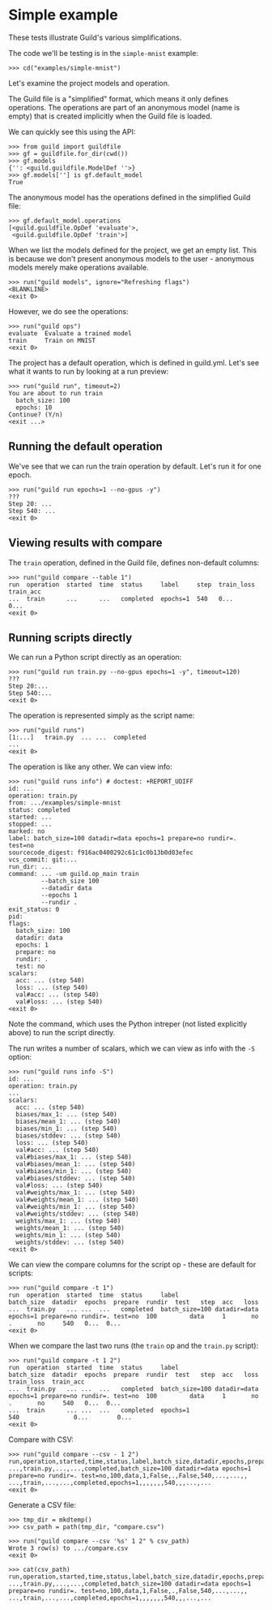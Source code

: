 # Simple example

These tests illustrate Guild's various simplifications.

The code we'll be testing is in the `simple-mnist` example:

    >>> cd("examples/simple-mnist")

Let's examine the project models and operation.

The Guild file is a "simplified" format, which means it only defines
operations. The operations are part of an anonymous model (name is
empty) that is created implicitly when the Guild file is loaded.

We can quickly see this using the API:

    >>> from guild import guildfile
    >>> gf = guildfile.for_dir(cwd())
    >>> gf.models
    {'': <guild.guildfile.ModelDef ''>}
    >>> gf.models[''] is gf.default_model
    True

The anonymous model has the operations defined in the simplified Guild
file:

    >>> gf.default_model.operations
    [<guild.guildfile.OpDef 'evaluate'>,
     <guild.guildfile.OpDef 'train'>]

When we list the models defined for the project, we get an empty
list. This is because we don't present anonymous models to the user -
anonymous models merely make operations available.

    >>> run("guild models", ignore="Refreshing flags")
    <BLANKLINE>
    <exit 0>

However, we do see the operations:

    >>> run("guild ops")
    evaluate  Evaluate a trained model
    train     Train on MNIST
    <exit 0>

The project has a default operation, which is defined in
guild.yml. Let's see what it wants to run by looking at a run preview:

    >>> run("guild run", timeout=2)
    You are about to run train
      batch_size: 100
      epochs: 10
    Continue? (Y/n)
    <exit ...>

## Running the default operation

We've see that we can run the train operation by default. Let's run it
for one epoch.

    >>> run("guild run epochs=1 --no-gpus -y")
    ???
    Step 20: ...
    Step 540: ...
    <exit 0>

## Viewing results with compare

The `train` operation, defined in the Guild file, defines non-default columns:

    >>> run("guild compare --table 1")
    run  operation  started  time  status     label     step  train_loss  train_acc
    ...  train      ...      ...   completed  epochs=1  540   0...        0...
    <exit 0>

## Running scripts directly

We can run a Python script directly as an operation:

    >>> run("guild run train.py --no-gpus epochs=1 -y", timeout=120)
    ???
    Step 20:...
    Step 540:...
    <exit 0>

The operation is represented simply as the script name:

    >>> run("guild runs")
    [1:...]   train.py  ... ...  completed
    ...
    <exit 0>

The operation is like any other. We can view info:

    >>> run("guild runs info") # doctest: +REPORT_UDIFF
    id: ...
    operation: train.py
    from: .../examples/simple-mnist
    status: completed
    started: ...
    stopped: ...
    marked: no
    label: batch_size=100 datadir=data epochs=1 prepare=no rundir=. test=no
    sourcecode_digest: f916ac0400292c61c1c0b13b0d03efec
    vcs_commit: git:...
    run_dir: ...
    command: ... -um guild.op_main train
             --batch_size 100
             --datadir data
             --epochs 1
             --rundir .
    exit_status: 0
    pid:
    flags:
      batch_size: 100
      datadir: data
      epochs: 1
      prepare: no
      rundir: .
      test: no
    scalars:
      acc: ... (step 540)
      loss: ... (step 540)
      val#acc: ... (step 540)
      val#loss: ... (step 540)
    <exit 0>

Note the command, which uses the Python intreper (not listed
explicitly above) to run the script directly.

The run writes a number of scalars, which we can view as info with the
`-S` option:

    >>> run("guild runs info -S")
    id: ...
    operation: train.py
    ...
    scalars:
      acc: ... (step 540)
      biases/max_1: ... (step 540)
      biases/mean_1: ... (step 540)
      biases/min_1: ... (step 540)
      biases/stddev: ... (step 540)
      loss: ... (step 540)
      val#acc: ... (step 540)
      val#biases/max_1: ... (step 540)
      val#biases/mean_1: ... (step 540)
      val#biases/min_1: ... (step 540)
      val#biases/stddev: ... (step 540)
      val#loss: ... (step 540)
      val#weights/max_1: ... (step 540)
      val#weights/mean_1: ... (step 540)
      val#weights/min_1: ... (step 540)
      val#weights/stddev: ... (step 540)
      weights/max_1: ... (step 540)
      weights/mean_1: ... (step 540)
      weights/min_1: ... (step 540)
      weights/stddev: ... (step 540)
    <exit 0>

We can view the compare columns for the script op - these are default
for scripts:

    >>> run("guild compare -t 1")
    run  operation  started  time  status     label                                                             batch_size  datadir  epochs  prepare  rundir  test   step  acc   loss
    ...  train.py   ... ...  ...   completed  batch_size=100 datadir=data epochs=1 prepare=no rundir=. test=no  100         data     1       no       .       no     540   0...  0...
    <exit 0>

When we compare the last two runs (the `train` op and the `train.py` script):

    >>> run("guild compare -t 1 2")
    run  operation  started  time  status     label                                                             batch_size  datadir  epochs  prepare  rundir  test   step  acc   loss  train_loss  train_acc
    ...  train.py   ... ...  ...   completed  batch_size=100 datadir=data epochs=1 prepare=no rundir=. test=no  100         data     1       no       .       no     540   0...  0...
    ...  train      ... ...  ...   completed  epochs=1                                                          540               0...        0...
    <exit 0>

Compare with CSV:

    >>> run("guild compare --csv - 1 2")
    run,operation,started,time,status,label,batch_size,datadir,epochs,prepare,rundir,test,step,acc,loss,train_loss,train_acc
    ...,train.py,...,...,completed,batch_size=100 datadir=data epochs=1 prepare=no rundir=. test=no,100,data,1,False,.,False,540,...,...,,
    ...,train,...,...,completed,epochs=1,,,,,,,540,,,...,...
    <exit 0>

Generate a CSV file:

    >>> tmp_dir = mkdtemp()
    >>> csv_path = path(tmp_dir, "compare.csv")

    >>> run("guild compare --csv '%s' 1 2" % csv_path)
    Wrote 3 row(s) to .../compare.csv
    <exit 0>

    >>> cat(csv_path)
    run,operation,started,time,status,label,batch_size,datadir,epochs,prepare,rundir,test,step,acc,loss,train_loss,train_acc
    ...,train.py,...,...,completed,batch_size=100 datadir=data epochs=1 prepare=no rundir=. test=no,100,data,1,False,.,False,540,...,...,,
    ...,train,...,...,completed,epochs=1,,,,,,,540,,,...,...
